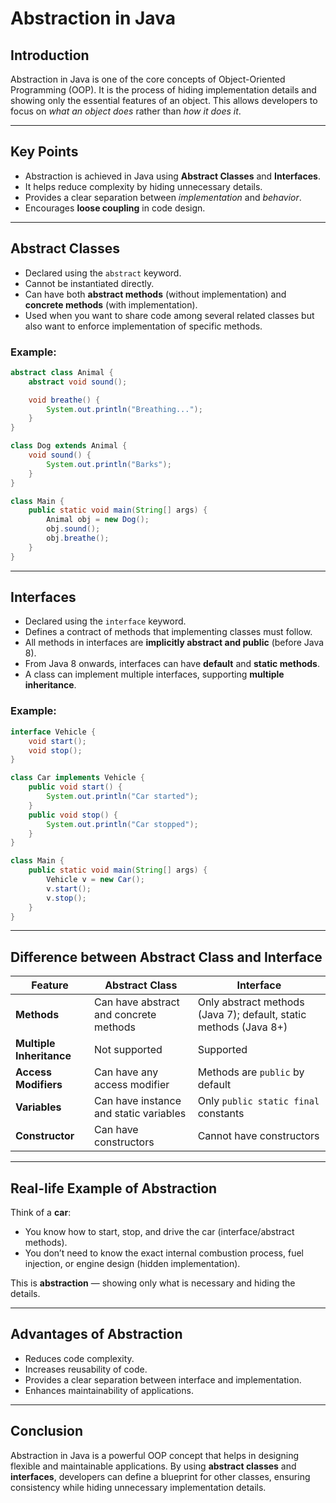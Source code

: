 # Abstraction in Java

## Introduction
Abstraction in Java is one of the core concepts of Object-Oriented Programming (OOP). 
It is the process of hiding implementation details and showing only the essential features of an object. 
This allows developers to focus on *what an object does* rather than *how it does it*.

---

## Key Points
- Abstraction is achieved in Java using **Abstract Classes** and **Interfaces**.
- It helps reduce complexity by hiding unnecessary details.
- Provides a clear separation between *implementation* and *behavior*.
- Encourages **loose coupling** in code design.

---

## Abstract Classes
- Declared using the `abstract` keyword.
- Cannot be instantiated directly.
- Can have both **abstract methods** (without implementation) and **concrete methods** (with implementation).
- Used when you want to share code among several related classes but also want to enforce implementation of specific methods.

### Example:
```java
abstract class Animal {
    abstract void sound();

    void breathe() {
        System.out.println("Breathing...");
    }
}

class Dog extends Animal {
    void sound() {
        System.out.println("Barks");
    }
}

class Main {
    public static void main(String[] args) {
        Animal obj = new Dog();
        obj.sound();
        obj.breathe();
    }
}
```

---

## Interfaces
- Declared using the `interface` keyword.
- Defines a contract of methods that implementing classes must follow.
- All methods in interfaces are **implicitly abstract and public** (before Java 8).
- From Java 8 onwards, interfaces can have **default** and **static methods**.
- A class can implement multiple interfaces, supporting **multiple inheritance**.

### Example:
```java
interface Vehicle {
    void start();
    void stop();
}

class Car implements Vehicle {
    public void start() {
        System.out.println("Car started");
    }
    public void stop() {
        System.out.println("Car stopped");
    }
}

class Main {
    public static void main(String[] args) {
        Vehicle v = new Car();
        v.start();
        v.stop();
    }
}
```

---

## Difference between Abstract Class and Interface

| Feature                | Abstract Class                              | Interface                                      |
|-------------------------|---------------------------------------------|-----------------------------------------------|
| **Methods**             | Can have abstract and concrete methods      | Only abstract methods (Java 7); default, static methods (Java 8+) |
| **Multiple Inheritance**| Not supported                               | Supported                                     |
| **Access Modifiers**    | Can have any access modifier                | Methods are `public` by default               |
| **Variables**           | Can have instance and static variables      | Only `public static final` constants          |
| **Constructor**         | Can have constructors                       | Cannot have constructors                      |

---

## Real-life Example of Abstraction
Think of a **car**:
- You know how to start, stop, and drive the car (interface/abstract methods).
- You don’t need to know the exact internal combustion process, fuel injection, or engine design (hidden implementation).

This is **abstraction** — showing only what is necessary and hiding the details.

---

## Advantages of Abstraction
- Reduces code complexity.
- Increases reusability of code.
- Provides a clear separation between interface and implementation.
- Enhances maintainability of applications.

---

## Conclusion
Abstraction in Java is a powerful OOP concept that helps in designing flexible and maintainable applications. 
By using **abstract classes** and **interfaces**, developers can define a blueprint for other classes, ensuring consistency while hiding unnecessary implementation details.
